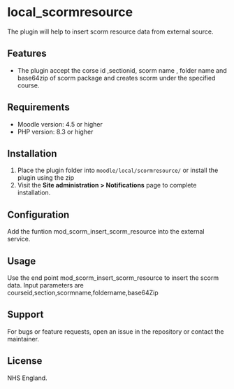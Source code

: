 # local_scormresource

The plugin will help to insert scorm resource data from external source.

## Features

- The plugin accept the corse id ,sectionid, scorm name , folder name and base64zip of scorm package and creates scorm under the specified course.


## Requirements

- Moodle version: 4.5 or higher
- PHP version: 8.3 or higher

## Installation

1. Place the plugin folder into `moodle/local/scormresource/` or install the plugin using the zip
2. Visit the **Site administration > Notifications** page to complete installation.

## Configuration

Add the funtion mod_scorm_insert_scorm_resource into the external service.

## Usage

Use the end point mod_scorm_insert_scorm_resource to insert the scorm  data. Input parameters are courseid,section,scormname,foldername,base64Zip

## Support

For bugs or feature requests, open an issue in the repository or contact the maintainer.

## License

NHS England.
